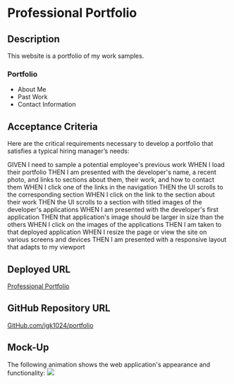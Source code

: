 # Professional Portfolio

## Description
This website is a portfolio of my work samples.

### Portfolio
* About Me
* Past Work
* Contact Information

## Acceptance Criteria
Here are the critical requirements necessary to develop a portfolio that satisfies a typical hiring manager’s needs:

GIVEN I need to sample a potential employee's previous work
WHEN I load their portfolio
THEN I am presented with the developer's name, a recent photo, and links to sections about them, their work, and how to contact them
WHEN I click one of the links in the navigation
THEN the UI scrolls to the corresponding section
WHEN I click on the link to the section about their work
THEN the UI scrolls to a section with titled images of the developer's applications
WHEN I am presented with the developer's first application
THEN that application's image should be larger in size than the others
WHEN I click on the images of the applications
THEN I am taken to that deployed application
WHEN I resize the page or view the site on various screens and devices
THEN I am presented with a responsive layout that adapts to my viewport

<h2>Deployed URL</h2>
<a href="#" target="_blank">Professional Portfolio</a>

<h2>GitHub Repository URL</h2>
<a href="https://github.com/igk1024/portfolio" target="_blank">GitHub.com/igk1024/portfolio</a>

## Mock-Up
The following animation shows the web application's appearance and functionality:
<img src="/assets/images/professional-portfolio">